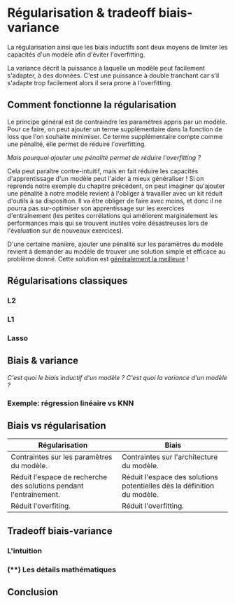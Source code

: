 # Régularisation & tradeoff biais-variance
La régularisation ainsi que les biais inductifs sont deux moyens
de limiter les capacités d'un modèle afin d'éviter l'overfitting.

La variance décrit la puissance à laquelle un modèle peut facilement s'adapter,
à des données. C'est une puissance à double tranchant car s'il s'adapte trop facilement
alors il sera prone à l'overfitting.

## Comment fonctionne la régularisation
Le principe général est de contraindre les paramètres appris par un modèle.
Pour ce faire, on peut ajouter un terme supplémentaire dans la fonction de loss
que l'on souhaite minimiser.
Ce terme supplémentaire compte comme une pénalité, elle permet de réduire l'overfitting.

*Mais pourquoi ajouter une pénalité permet de réduire l'overfitting ?*

Cela peut paraître contre-intuitif, mais en fait réduire les capacités d'apprentissage d'un modèle
peut l'aider à mieux généraliser !
Si on reprends notre exemple du chapitre précédent, on peut imaginer qu'ajouter une pénalité
à notre modèle revient à l'obliger à travailler avec un kit réduit d'outils à sa disposition.
Il va être obliger de faire avec moins, et donc il ne pourra pas sur-optimiser son apprentissage sur
les exercices d'entraînement (les petites corrélations qui améliorent marginalement les performances
mais qui se trouvent inutiles voire désastreuses lors de l'évaluation sur de nouveaux exercices).

D'une certaine manière, ajouter une pénalité sur les paramètres du modèle revient à demander au modèle
de trouver une solution simple et efficace au problème donné. Cette solution est
[généralement la meilleure](https://fr.wikipedia.org/wiki/Rasoir_d%27Ockham) !

## Régularisations classiques
### L2
### L1
### Lasso


## Biais & variance
*C'est quoi le biais inductif d'un modèle ?*
*C'est quoi la variance d'un modèle ?*
### Exemple: régression linéaire vs KNN

## Biais vs régularisation
| Régularisation                                                     | Biais                                                                   |
|--------------------------------------------------------------------|-------------------------------------------------------------------------|
| Contraintes sur les paramètres du modèle.                          | Contraintes sur l'architecture du modèle.                               |
| Réduit l'espace de recherche des solutions pendant l'entraînement. | Réduit l'espace des solutions potentielles dès la définition du modèle. |
| Réduit l'overfiting.                                               | Réduit l'overfitting.                                                   |

## Tradeoff biais-variance
### L'intuition
### (\*\*) Les détails mathématiques

## Conclusion
